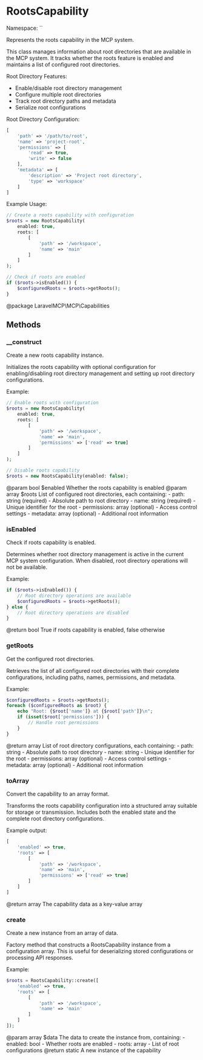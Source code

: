 # RootsCapability

Namespace: ``

Represents the roots capability in the MCP system.

This class manages information about root directories that are available
in the MCP system. It tracks whether the roots feature is enabled and
maintains a list of configured root directories.

Root Directory Features:
- Enable/disable root directory management
- Configure multiple root directories
- Track root directory paths and metadata
- Serialize root configurations

Root Directory Configuration:
```php
[
    'path' => '/path/to/root',
    'name' => 'project-root',
    'permissions' => [
        'read' => true,
        'write' => false
    ],
    'metadata' => [
        'description' => 'Project root directory',
        'type' => 'workspace'
    ]
]
```

Example Usage:
```php
// Create a roots capability with configuration
$roots = new RootsCapability(
    enabled: true,
    roots: [
        [
            'path' => '/workspace',
            'name' => 'main'
        ]
    ]
);

// Check if roots are enabled
if ($roots->isEnabled()) {
    $configuredRoots = $roots->getRoots();
}
```

@package LaravelMCP\MCP\Capabilities

## Methods

### __construct

Create a new roots capability instance.

Initializes the roots capability with optional configuration
for enabling/disabling root directory management and setting
up root directory configurations.

Example:
```php
// Enable roots with configuration
$roots = new RootsCapability(
    enabled: true,
    roots: [
        [
            'path' => '/workspace',
            'name' => 'main',
            'permissions' => ['read' => true]
        ]
    ]
);

// Disable roots capability
$roots = new RootsCapability(enabled: false);
```

@param bool $enabled Whether the roots capability is enabled
@param array $roots List of configured root directories, each containing:
                   - path: string (required) - Absolute path to root directory
                   - name: string (required) - Unique identifier for the root
                   - permissions: array (optional) - Access control settings
                   - metadata: array (optional) - Additional root information

### isEnabled

Check if roots capability is enabled.

Determines whether root directory management is active in the
current MCP system configuration. When disabled, root directory
operations will not be available.

Example:
```php
if ($roots->isEnabled()) {
    // Root directory operations are available
    $configuredRoots = $roots->getRoots();
} else {
    // Root directory operations are disabled
}
```

@return bool True if roots capability is enabled, false otherwise

### getRoots

Get the configured root directories.

Retrieves the list of all configured root directories with their
complete configurations, including paths, names, permissions,
and metadata.

Example:
```php
$configuredRoots = $roots->getRoots();
foreach ($configuredRoots as $root) {
    echo "Root: {$root['name']} at {$root['path']}\n";
    if (isset($root['permissions'])) {
        // Handle root permissions
    }
}
```

@return array List of root directory configurations, each containing:
              - path: string - Absolute path to root directory
              - name: string - Unique identifier for the root
              - permissions: array (optional) - Access control settings
              - metadata: array (optional) - Additional root information

### toArray

Convert the capability to an array format.

Transforms the roots capability configuration into a structured
array suitable for storage or transmission. Includes both the
enabled state and the complete root directory configurations.

Example output:
```php
[
    'enabled' => true,
    'roots' => [
        [
            'path' => '/workspace',
            'name' => 'main',
            'permissions' => ['read' => true]
        ]
    ]
]
```

@return array The capability data as a key-value array

### create

Create a new instance from an array of data.

Factory method that constructs a RootsCapability instance from
a configuration array. This is useful for deserializing stored
configurations or processing API responses.

Example:
```php
$roots = RootsCapability::create([
    'enabled' => true,
    'roots' => [
        [
            'path' => '/workspace',
            'name' => 'main'
        ]
    ]
]);
```

@param array $data The data to create the instance from, containing:
                   - enabled: bool - Whether roots are enabled
                   - roots: array - List of root configurations
@return static A new instance of the capability


